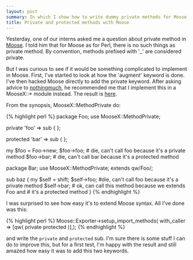 ```yaml
---
layout: post
summary: In which I show how to write dummy private methods for Moose
title: Private and protected methods with Moose
---
```

Yesterday, one of our interns asked me a question about private method in <a href="http://www.iinteractive.com/moose/">Moose</a>. I told him that for Moose as for Perl, there is no such things as private method. By convention, methods prefixed with '_' are considered private.

But I was curious to see if it would be something complicated to implement in Moose. First, I've started to look at how the 'augment' keyword is done. I've then hacked Moose directly to add the private keyword. After asking advice to <a href="http://blog.woobling.org/">nothingmuch</a>, he recommended me that I implement this in a MooseX::* module instead. The result is <a href="http://github.com/franckcuny/MooseX--MethodPrivate/tree/master">here</a>.

From the synopsis, MooseX::MethodPrivate do:

{% highlight perl %}
package Foo;
use MooseX::MethodPrivate;

private 'foo' => sub {
};

protected 'bar' => sub {
};


my $foo = Foo->new;
$foo->foo;    # die, can't call foo because it's a private method
$foo->bar;    # die, can't call bar because it's a protected method

package Bar;
use MooseX::MethodPrivate;
extends qw/Foo/;

sub baz {
    my $self = shift;
    $self->foo;    #die, can't call foo because it's a private method
    $self->bar;    # ok, can call this method because we extends Foo and
    # it's a protected method
}
{% endhighlight %}

I was surprised to see how easy it's to extend Moose syntax. All I've
done was this:

{% highlight perl %}
    Moose::Exporter->setup_import_methods(
        with_caller => [qw( private protected )],);
{% endhighlight %}

and write the `private` and `protected` sub. I'm sure there is some stuff I can do to improve this, but for a first test, I'm happy with the result and still amazed how easy it was to add this two keywords.

